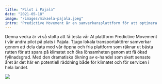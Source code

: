 ```yaml
---
title: "Pilot i Pajala"
date: "2021-05-18"
image: "/images/mikaela-pajala.jpeg"
intro: "Predictive Movement är en samverkansplattform för att optimera transportsystemet. Denna veckan testar vi i Pajala."
---
```


Denna vecka är vi så stolta att få testa vår AI plattform Predictive Movement i vår andra pilot på plats i Pajala. Tjugo lokala transportaktörer samverkar genom att dela data med vår öppna och fria plattform som räknar ut bästa rutten för att spara på klimatet och öka lönsamheten genom att få ökad fyllnadsgrad. Med den dramatiska ökning av e-handel som skett senaste året är det här en potentiell räddning både för klimatet och för servicen i hela landet.

<img src='/images/mikaela-pajala.jpeg'/>
